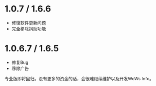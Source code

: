 # 1.0.7 / 1.6.6
- 修復软件更新问题
- 完全移除捐助功能

# 1.0.6.7 / 1.6.5
- 修复Bug
- 移除广告

专业版即将回归。没有更多的资金的话，会很难继续维护以及开发WoWs Info。
